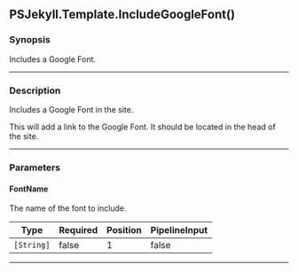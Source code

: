 PSJekyll.Template.IncludeGoogleFont()
-------------------------------------

### Synopsis
Includes a Google Font.

---

### Description

Includes a Google Font in the site.

This will add a link to the Google Font.  It should be located in the head of the site.

---

### Parameters
#### **FontName**
The name of the font to include.

|Type      |Required|Position|PipelineInput|
|----------|--------|--------|-------------|
|`[String]`|false   |1       |false        |

---
